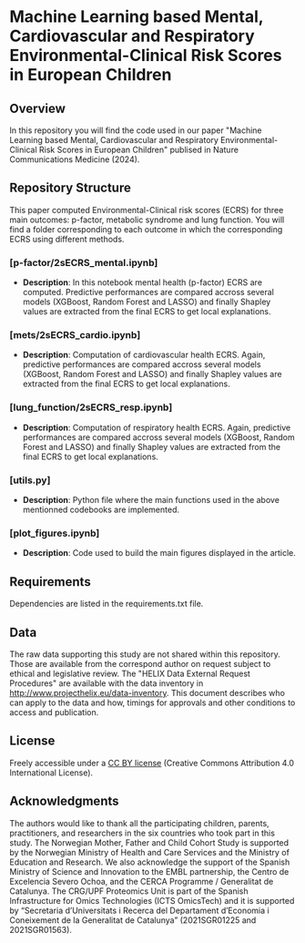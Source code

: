 # Machine Learning based Mental, Cardiovascular and Respiratory Environmental-Clinical Risk Scores in European Children

## Overview
In this repository you will find the code used in our paper "Machine Learning based Mental, Cardiovascular and Respiratory Environmental-Clinical Risk Scores in European Children" publised in Nature Communications Medicine (2024).

## Repository Structure
This paper computed Environmental-Clinical risk scores (ECRS) for three main outcomes: p-factor, metabolic syndrome and lung function. You will find a folder corresponding to each outcome in which the corresponding ECRS using different methods.

### [p-factor/2sECRS_mental.ipynb]
- **Description**: In this notebook mental health (p-factor) ECRS are computed. Predictive performances are compared accross several models (XGBoost, Random Forest and LASSO) and finally Shapley values are extracted from the final ECRS to get local explanations.

### [mets/2sECRS_cardio.ipynb]
- **Description**: Computation of cardiovascular health ECRS. Again, predictive performances are compared accross several models (XGBoost, Random Forest and LASSO) and finally Shapley values are extracted from the final ECRS to get local explanations.

### [lung_function/2sECRS_resp.ipynb]
- **Description**: Computation of respiratory health ECRS. Again, predictive performances are compared accross several models (XGBoost, Random Forest and LASSO) and finally Shapley values are extracted from the final ECRS to get local explanations.

### [utils.py]
- **Description**: Python file where the main functions used in the above mentionned codebooks are implemented.

### [plot_figures.ipynb]
- **Description**: Code used to build the main figures displayed in the article.


## Requirements
Dependencies are listed in the requirements.txt file.


## Data
The raw data supporting this study are not shared within this repository. Those are available from the correspond author on request subject to ethical and legislative review. The "HELIX Data External Request Procedures" are available with the data inventory in http://www.projecthelix.eu/data-inventory. This document describes who can apply to the data and how, timings for approvals and other conditions to access and publication.


## License
Freely accessible under a [CC BY license](https://creativecommons.org/licenses/by/4.0/) (Creative Commons Attribution 4.0 International License).


## Acknowledgments
The authors would like to thank all the participating children, parents, practitioners, and researchers in the six countries who took part in this study. The Norwegian Mother, Father and Child Cohort Study is supported by the Norwegian Ministry of Health and Care Services and the Ministry of Education and Research. We also acknowledge the support of the Spanish Ministry of Science and Innovation to the EMBL partnership, the Centro de Excelencia Severo Ochoa, and the CERCA Programme / Generalitat de Catalunya. The CRG/UPF Proteomics Unit is part of the Spanish Infrastructure for Omics Technologies (ICTS OmicsTech) and it is supported by “Secretaria d’Universitats i Recerca del Departament d’Economia i Coneixement de la Generalitat de Catalunya” (2021SGR01225 and 2021SGR01563). 